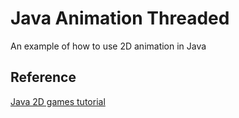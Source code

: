 # Java Animation Threaded
An example of how to use 2D animation in Java
## Reference
[Java 2D games tutorial](http://zetcode.com/tutorials/javagamestutorial/animation/)
